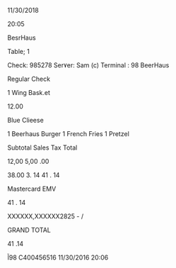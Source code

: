 11/30/2018

20:05

BesrHaus

Table; 1

Check:  985278
Ser٧er:  Sam  (c)
Terminal :  98
BeerHaus

Regular  Check

1  Wing  Bask.et

12.00

Blue  Clieese

1  Beerhaus  Burger
1  French  Fries
1  Pretzel

Subtotal
Sales  Tax
Total

12,00
5,00
.00

38.00
3. 14
41 . 14

Mastercard  EMV

41 . 14

ΧΧΧΧΧΧ,ΧΧΧΧΧΧ2825  -  /

GRAND  TOTAL

41 .14

Ĩ98  C400456516  11/30/2016  20:06


